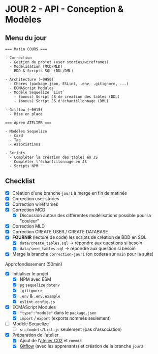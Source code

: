 # JOUR 2 - API - Conception & Modèles

## Menu du jour

```text
=== Matin COURS ===

- Correction
  - Gestion de projet (user stories/wireframes)
  - Modélisation (MCD/MLD)
  - BDD & Scripts SQL (DDL/DML)

- Architecture (~0H50)
  - Chores (package.json, ESLint, .env, .gitignore, ...)
  - ECMAScript Modules
  - Modèle Sequelize `List`
    - (bonus) Script JS de creation des tables (DDL)
    - (bonus) Script JS d'échantillonnage (DML)

- Gitflow (~0H15)
  - Mise en place

=== Aprem ATELIER ===

- Modèles Sequelize
  - Card
  - Tag
  - Associations

- Scripts
  - Compléter la création des tables en JS
  - Compléter l'échantillonnage en JS
  - Scripts NPM
```

## Checklist

- [x] Création d'une branche `jour1` à merge en fin de matinée
- [x] Correction user stories
- [x] Correction wireframes
- [x] Correction MCD
  - [x] Discussion autour des différentes modélisations possible pour la "couleur"
- [x] Correction MLD
- [x] Correction CREATE USER / CREATE DATABASE
- [x] **FOURNIR** (lecture de code) les scripts de création de BDD en SQL
  - [x] `data/create_tables.sql` -> répondre aux questions si besoin
  - [x] `data/seed_tables.sql` -> répondre aux question si besoin
- [x] Merge la branche `correction-jour1` (on codera sur `main` pour la suite)

Approfondissement (50min)

- [x] Initialiser le projet
  - [x] NPM avec ESM
  - [x] `pg` `sequelize` `dotenv`
  - [x] `.gitignore`
  - [x] `.env` & `.env.example`
  - [x] `eslint.config.js`

- [x] ECMAScript Modules
  - [x] `"type":"module"` dans le `package.json`
  - [x] `import` / `export` (exports nommés seulement)

- [ ] Modèle Sequelize
  - [ ] `src/models/List.js` seulement (pas d'association)

- [x] Préparation de l'atelier
  - [x] Ajout de l'[atelier C02](../challenges/C02.md) et `commit`
  - [x] [Gitflow](../resources/fiches/gitflow.md) (avec les apprenants) et création de la branche `jour2`
